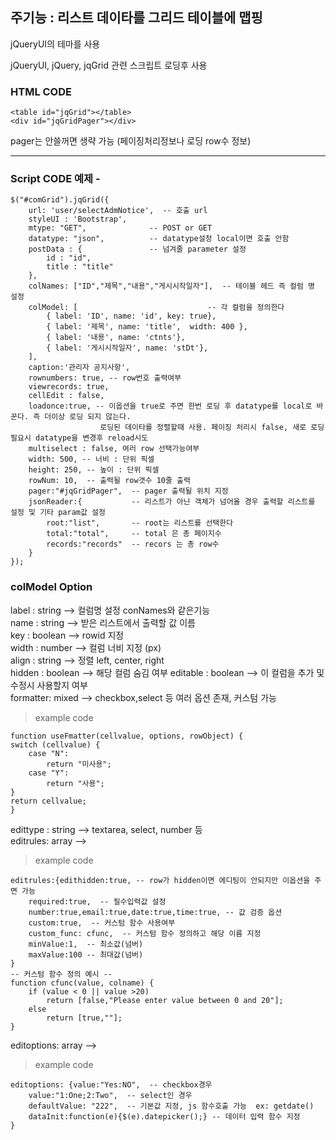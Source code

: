 ## 주기능 : 리스트 데이타를 그리드 테이블에 맵핑

jQueryUI의 테마를 사용

jQueryUI, jQuery, jqGrid 관련 스크립트 로딩후 사용

### HTML CODE
	<table id="jqGrid"></table>
	<div id="jqGridPager"></div>
pager는 안쓸꺼면 생략 가능 (페이징처리정보나 로딩 row수 정보)

--------------------------------------

### Script CODE 예제 - 
	$("#comGrid").jqGrid({  
    	url: 'user/selectAdmNotice',  -- 호출 url
    	styleUI : 'Bootstrap',
    	mtype: "GET",              -- POST or GET
    	datatype: "json",          -- datatype설정 local이면 호출 안함
    	postData : {               -- 넘겨줄 parameter 설정
			id : "id",
			title : "title"
		},
    	colNames: ["ID","제목","내용","게시시작일자"],  -- 테이블 헤드 즉 컬럼 명 설정 
    	colModel: [                             -- 각 컬럼을 정의한다 
    		{ label: 'ID', name: 'id', key: true},
    		{ label: '제목', name: 'title',  width: 400 },
    		{ label: '내용', name: 'ctnts'},
    		{ label: '게시시작일자', name: 'stDt'},
    	],
    	caption:'관리자 공지사항',
    	rownumbers: true, -- row번호 출력여부
		viewrecords: true,
		cellEdit : false,
		loadonce:true, -- 이옵션을 true로 주면 한번 로딩 후 datatype를 local로 바꾼다. 즉 더이상 로딩 되지 않는다.
						로딩된 데이타를 정렬할때 사용. 페이징 처리시 false, 새로 로딩 필요시 datatype을 변경후 reload시도 
		multiselect : false, 여러 row 선택가능여부
    	width: 500, -- 너비 : 단위 픽셀
		height: 250, -- 높이 : 단위 픽셀
    	rowNum: 10,  -- 출력될 row갯수 10줄 출력
    	pager:"#jqGridPager",  -- pager 출력될 위치 지정
    	jsonReader:{           -- 리스트가 아닌 객체가 넘어올 경우 출력할 리스트를 설정 및 기타 param값 설정  
    		root:"list",       -- root는 리스트를 선택한다
    		total:"total",     -- total 은 총 페이지수
    		records:"records"  -- recors 는 총 row수 
    	}
	});
	
### colModel Option
label    : string  --> 컬럼명 설정 conNames와 같은기능  
name     : string  --> 받은 리스트에서 출력할 값 이름  
key      : boolean --> rowid 지정  
width    : number  --> 컬럼 너비 지정 (px)  
align    : string  --> 정렬 left, center, right  
hidden   : boolean --> 해당 컬럼 숨김 여부
editable : boolean --> 이 컬럼을 추가 및 수정시 사용할지 여부  
formatter: mixed   --> checkbox,select 등 여러 옵션 존재, 커스텀 가능  
>example code 

	function useFmatter(cellvalue, options, rowObject) {
	switch (cellvalue) {
		case "N":
			return "미사용";
		case "Y":
			return "사용";
	}
	return cellvalue;
	}
edittype : string  --> textarea, select, number 등  
editrules: array   -->  
>example code
	
	editrules:{edithidden:true, -- row가 hidden이면 에디팅이 안되지만 이옵션을 주면 가능
		required:true,  -- 필수입력값 설정
		number:true,email:true,date:true,time:true, -- 값 검증 옵션
		custom:true,  -- 커스텀 함수 사용여부
		custom_func: cfunc,  -- 커스텀 함수 정의하고 해당 이름 지정
		minValue:1,  -- 최소값(넘버)
		maxValue:100 -- 최대값(넘버)
	}
	-- 커스텀 함수 정의 예시 --
	function cfunc(value, colname) {
		if (value < 0 || value >20) 
			return [false,"Please enter value between 0 and 20"];
		else 
			return [true,""];
	}
	
editoptions: array -->  
>example code

	editoptions: {value:"Yes:NO",  -- checkbox경우
		value:"1:One;2:Two",  -- select인 경우
		defaultValue: "222",  -- 기본값 지정, js 함수호출 가능  ex: getdate()
		dataInit:function(e){$(e).datepicker();} -- 데이터 입력 함수 지정
	}



